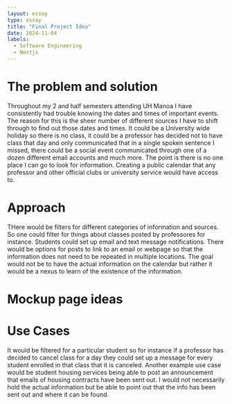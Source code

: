```yaml
---
layout: essay
type: essay
title: "Final Project Idea"
date: 2024-11-04
labels:
  - Software Engineering
  - Nextjs
---
```


# The problem and solution

Throughout my 2 and half semesters attending UH Manoa I have consistently had trouble knowing the dates and times of important events. The reason for this is the sheer number of different sources I have to shift through to find out those dates and times. It could be a University wide holiday so there is no class, it could be a professor has decided not to have class that day and only communicated that in a single spoken sentence I missed, there could be a social event communicated through one of a dozen different email accounts and much more. The point is there is no one place I can go to look for information. Creating a public calendar that any professor and other official clubs or university service would have access to.

# Approach

THere would be filters for different categories of information and sources. So one could filter for things about classes posted by professores for instance. Students could set up email and text message notifications. There would be options for posts to link to an email or webpage so that the information does not need to be repeated in multiple locations. The goal would not be to have the actual information on the calendar but rather it would be a nexus to learn of the existence of the information. 

# Mockup page ideas

# Use Cases

It would be filtered for a particular student so for instance if a professor has decided to cancel class for a day they could set up a message for every student enrolled in that class that it is canceled. Another example use case would be student housing services being able to post an announcement that emails of housing contracts have been sent out. I would not necessarily hold the actual information but be able to point out that the info has been sent out and where it can be found.
